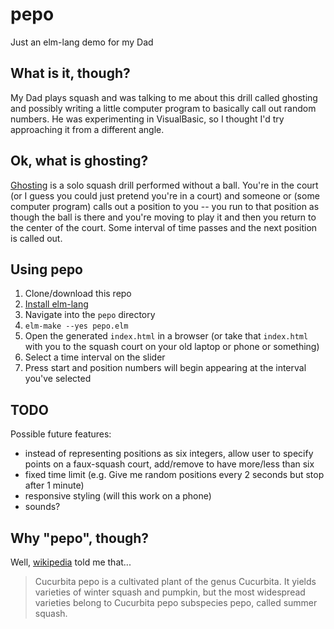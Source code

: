 # pepo

Just an elm-lang demo for my Dad


## What is it, though?

My Dad plays squash and was talking to me about this drill called ghosting and
possibly writing a little computer program to basically call out random
numbers. He was experimenting in VisualBasic, so I thought I'd try approaching
it from a different angle.


## Ok, what is ghosting?

[Ghosting](https://www.google.com/search?q=squash+ghosting) is a solo squash
drill performed without a ball. You're in the court (or I guess you could just
pretend you're in a court) and someone or (some computer program) calls out a
position to you -- you run to that position as though the ball is there and
you're moving to play it and then you return to the center of the court. Some
interval of time passes and the next position is called out.


## Using pepo

1. Clone/download this repo
1. [Install elm-lang](https://guide.elm-lang.org/install.html)
1. Navigate into the ``pepo`` directory
1. ``elm-make --yes pepo.elm``
1. Open the generated ``index.html`` in a browser (or take that ``index.html``
   with you to the squash court on your old laptop or phone or something)
1. Select a time interval on the slider
1. Press start and position numbers will begin appearing at the interval you've selected


## TODO

Possible future features:
- instead of representing positions as six integers, allow user to specify points
  on a faux-squash court, add/remove to have more/less than six
- fixed time limit (e.g. Give me random positions every 2 seconds but stop
  after 1 minute)
- responsive styling (will this work on a phone)
- sounds?


## Why "pepo", though?

Well, [wikipedia](https://en.wikipedia.org/wiki/Cucurbita_pepo) told me that...

> Cucurbita pepo is a cultivated plant of the genus Cucurbita. It yields
> varieties of winter squash and pumpkin, but the most widespread varieties
> belong to Cucurbita pepo subspecies pepo, called summer squash.
